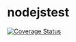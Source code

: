 # nodejstest
[![Coverage Status](https://coveralls.io/repos/github/zongorla/nodejstest/badge.svg?branch=master)](https://coveralls.io/github/zongorla/nodejstest?branch=master)

